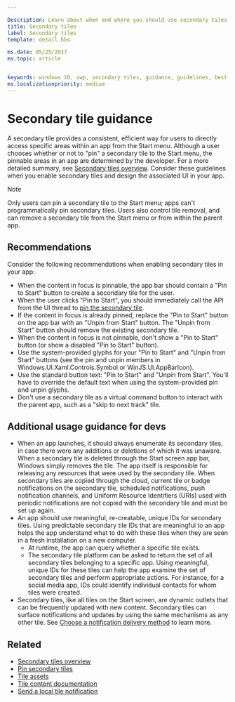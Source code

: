 ```yaml
---

Description: Learn about when and where you should use secondary tiles in your UWP app.
title: Secondary tiles
label: Secondary tiles
template: detail.hbs

ms.date: 05/25/2017
ms.topic: article


keywords: windows 10, uwp, secondary tiles, guidance, guidelines, best practices
ms.localizationpriority: medium
---
```


# Secondary tile guidance


A secondary tile provides a consistent, efficient way for users to directly access specific areas within an app from the Start menu. Although a user chooses whether or not to "pin" a secondary tile to the Start menu, the pinnable areas in an app are determined by the developer. For a more detailed summary, see [Secondary tiles overview](secondary-tiles.md). Consider these guidelines when you enable secondary tiles and design the associated UI in your app.

> [!NOTE]
> Only users can pin a secondary tile to the Start menu; apps can't programmatically pin secondary tiles. Users also control tile removal, and can remove a secondary tile from the Start menu or from within the parent app.


## Recommendations

Consider the following recommendations when enabling secondary tiles in your app:

* When the content in focus is pinnable, the app bar should contain a "Pin to Start" button to create a secondary tile for the user.
* When the user clicks "Pin to Start", you should immediately call the API from the UI thread to [pin the secondary tile](secondary-tiles-pinning.md).
* If the content in focus is already pinned, replace the "Pin to Start" button on the app bar with an "Unpin from Start" button. The "Unpin from Start" button should remove the existing secondary tile.
* When the content in focus is not pinnable, don't show a "Pin to Start" button (or show a disabled "Pin to Start" button).
* Use the system-provided glyphs for your "Pin to Start" and "Unpin from Start" buttons (see the pin and unpin members in Windows.UI.Xaml.Controls.Symbol or WinJS.UI.AppBarIcon).
* Use the standard button text: "Pin to Start" and "Unpin from Start". You'll have to override the default text when using the system-provided pin and unpin glyphs.
* Don't use a secondary tile as a virtual command button to interact with the parent app, such as a "skip to next track" tile.


## Additional usage guidance for devs

* When an app launches, it should always enumerate its secondary tiles, in case there were any additions or deletions of which it was unaware. When a secondary tile is deleted through the Start screen app bar, Windows simply removes the tile. The app itself is responsible for releasing any resources that were used by the secondary tile. When secondary tiles are copied through the cloud, current tile or badge notifications on the secondary tile, scheduled notifications, push notification channels, and Uniform Resource Identifiers (URIs) used with periodic notifications are not copied with the secondary tile and must be set up again.
* An app should use meaningful, re-creatable, unique IDs for secondary tiles. Using predictable secondary tile IDs that are meaningful to an app helps the app understand what to do with these tiles when they are seen in a fresh installation on a new computer.
  * At runtime, the app can query whether a specific tile exists.
  * The secondary tile platform can be asked to return the set of all secondary tiles belonging to a specific app. Using meaningful, unique IDs for these tiles can help the app examine the set of secondary tiles and perform appropriate actions. For instance, for a social media app, IDs could identify individual contacts for whom tiles were created.
* Secondary tiles, like all tiles on the Start screen, are dynamic outlets that can be frequently updated with new content. Secondary tiles can surface notifications and updates by using the same mechanisms as any other tile. See [Choose a notification delivery method](choosing-a-notification-delivery-method.md) to learn more.


## Related

* [Secondary tiles overview](secondary-tiles.md)
* [Pin secondary tiles](secondary-tiles-pinning.md)
* [Tile assets](app-assets.md)
* [Tile content documentation](create-adaptive-tiles.md)
* [Send a local tile notification](sending-a-local-tile-notification.md)
